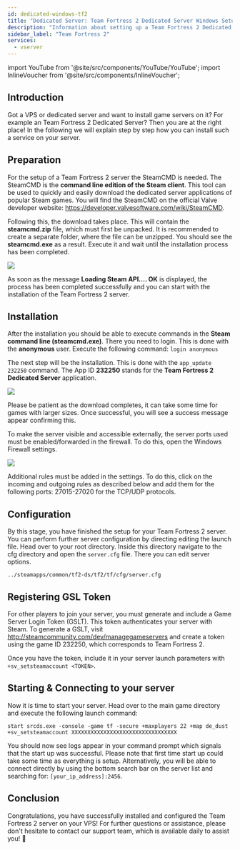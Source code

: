 ```yaml
---
id: dedicated-windows-tf2
title: "Dedicated Server: Team Fortress 2 Dedicated Server Windows Setup"
description: "Information about setting up a Team Fortress 2 Dedicated Server on a Windows VPS from ZAP-Hosting - ZAP-Hosting.com documentation"
sidebar_label: "Team Fortress 2"
services:
  - vserver
---
```


import YouTube from '@site/src/components/YouTube/YouTube';
import InlineVoucher from '@site/src/components/InlineVoucher';

## Introduction
Got a VPS or dedicated server and want to install game servers on it? For example an Team Fortress 2 Dedicated Server? Then you are at the right place! In the following we will explain step by step how you can install such a service on your server.

<InlineVoucher />

## Preparation

For the setup of a Team Fortress 2 server the SteamCMD is needed. The SteamCMD is the **command line edition of the Steam client**. This tool can be used to quickly and easily download the dedicated server applications of popular Steam games. You will find the SteamCMD on the official Valve developer website: https://developer.valvesoftware.com/wiki/SteamCMD. 

Following this, the download takes place. This will contain the **steamcmd.zip** file, which must first be unpacked. It is recommended to create a separate folder, where the file can be unzipped. You should see the **steamcmd.exe** as a result. Execute it and wait until the installation process has been completed.

![](https://screensaver01.zap-hosting.com/index.php/s/7Hib2ZgaYWTsRNE/preview)

As soon as the message **Loading Steam API.... OK** is displayed, the process has been completed successfully and you can start with the installation of the Team Fortress 2 server.



## Installation

After the installation you should be able to execute commands in the **Steam command line (steamcmd.exe)**. There you need to login. This is done with the **anonymous** user. Execute the following command: `login anonymous`

The next step will be the installation. This is done with the `app_update 232250` command. The App ID **232250** stands for the **Team Fortress 2 Dedicated Server** application.

![](https://screensaver01.zap-hosting.com/index.php/s/cgMfJdL5DNNxjrf/preview)

Please be patient as the download completes, it can take some time for games with larger sizes. Once successful, you will see a success message appear confirming this.

To make the server visible and accessible externally, the server ports used must be enabled/forwarded in the firewall. To do this, open the Windows Firewall settings.

![](https://screensaver01.zap-hosting.com/index.php/s/EM32i73TLcn32Mc/preview)

Additional rules must be added in the settings. To do this, click on the incoming and outgoing rules as described below and add them for the following ports: 27015-27020 for the TCP/UDP protocols.



## Configuration

By this stage, you have finished the setup for your Team Fortress 2 server. You can perform further server configuration by directing editing the launch file. Head over to your root directory. Inside this directory navigate to the cfg directory and open the `server.cfg` file. There you can edit server options.

```
../steamapps/common/tf2-ds/tf2/tf/cfg/server.cfg
```

## Registering GSL Token

For other players to join your server, you must generate and include a Game Server Login Token (GSLT). This token authenticates your server with Steam. To generate a GSLT, visit http://steamcommunity.com/dev/managegameservers and create a token using the game ID 232250, which corresponds to Team Fortress 2.

Once you have the token, include it in your server launch parameters with `+sv_setsteamaccount <TOKEN>`. 



## Starting & Connecting to your server

Now it is time to start your server. Head over to the main game directory and execute the following launch command:

```
start srcds.exe -console -game tf -secure +maxplayers 22 +map de_dust +sv_setsteamaccount XXXXXXXXXXXXXXXXXXXXXXXXXXXXXXXXX
```

You should now see logs appear in your command prompt which signals that the start up was successful. Please note that first time start up could take some time as everything is setup. Alternatively, you will be able to connect directly by using the bottom search bar on the server list and searching for: `[your_ip_address]:2456`.


## Conclusion

Congratulations, you have successfully installed and configured the Team Fortress 2 server on your VPS! For further questions or assistance, please don't hesitate to contact our support team, which is available daily to assist you! 🙂

<InlineVoucher />

